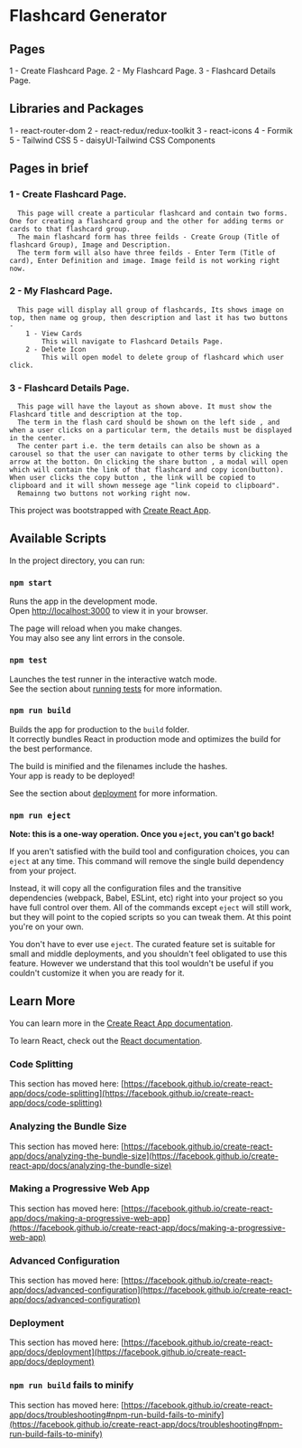 # Flashcard Generator

## Pages
  1 - Create Flashcard Page.
  2 - My Flashcard Page.
  3 - Flashcard Details Page.
  
## Libraries and Packages
  1 - react-router-dom
  2 - react-redux/redux-toolkit
  3 - react-icons
  4 - Formik
  5 - Tailwind CSS
  5 - daisyUI-Tailwind CSS Components

## Pages in brief
### 1 - Create Flashcard Page.
      This page will create a particular flashcard and contain two forms. One for creating a flashcard group and the other for adding terms or cards to that flashcard group.
      The main flashcard form has three feilds - Create Group (Title of flashcard Group), Image and Description.
      The term form will also have three feilds - Enter Term (Title of card), Enter Definition and image. Image feild is not working right now.
      
### 2 - My Flashcard Page.
      This page will display all group of flashcards, Its shows image on top, then name og group, then description and last it has two buttons -
        1 - View Cards
            This will navigate to Flashcard Details Page.
        2 - Delete Icon
            This will open model to delete group of flashcard which user click.
### 3 - Flashcard Details Page.
      This page will have the layout as shown above. It must show the Flashcard title and description at the top.
      The term in the flash card should be shown on the left side , and when a user clicks on a particular term, the details must be displayed in the center.
      The center part i.e. the term details can also be shown as a carousel so that the user can navigate to other terms by clicking the arrow at the botton. On clicking the share button , a modal will open which will contain the link of that flashcard and copy icon(button). When user clicks the copy button , the link will be copied to clipboard and it will shown messege age "link copeid to clipboard".
      Remainng two buttons not working right now.

This project was bootstrapped with [Create React App](https://github.com/facebook/create-react-app).

## Available Scripts

In the project directory, you can run:

### `npm start`

Runs the app in the development mode.\
Open [http://localhost:3000](http://localhost:3000) to view it in your browser.

The page will reload when you make changes.\
You may also see any lint errors in the console.

### `npm test`

Launches the test runner in the interactive watch mode.\
See the section about [running tests](https://facebook.github.io/create-react-app/docs/running-tests) for more information.

### `npm run build`

Builds the app for production to the `build` folder.\
It correctly bundles React in production mode and optimizes the build for the best performance.

The build is minified and the filenames include the hashes.\
Your app is ready to be deployed!

See the section about [deployment](https://facebook.github.io/create-react-app/docs/deployment) for more information.

### `npm run eject`

**Note: this is a one-way operation. Once you `eject`, you can't go back!**

If you aren't satisfied with the build tool and configuration choices, you can `eject` at any time. This command will remove the single build dependency from your project.

Instead, it will copy all the configuration files and the transitive dependencies (webpack, Babel, ESLint, etc) right into your project so you have full control over them. All of the commands except `eject` will still work, but they will point to the copied scripts so you can tweak them. At this point you're on your own.

You don't have to ever use `eject`. The curated feature set is suitable for small and middle deployments, and you shouldn't feel obligated to use this feature. However we understand that this tool wouldn't be useful if you couldn't customize it when you are ready for it.

## Learn More

You can learn more in the [Create React App documentation](https://facebook.github.io/create-react-app/docs/getting-started).

To learn React, check out the [React documentation](https://reactjs.org/).

### Code Splitting

This section has moved here: [https://facebook.github.io/create-react-app/docs/code-splitting](https://facebook.github.io/create-react-app/docs/code-splitting)

### Analyzing the Bundle Size

This section has moved here: [https://facebook.github.io/create-react-app/docs/analyzing-the-bundle-size](https://facebook.github.io/create-react-app/docs/analyzing-the-bundle-size)

### Making a Progressive Web App

This section has moved here: [https://facebook.github.io/create-react-app/docs/making-a-progressive-web-app](https://facebook.github.io/create-react-app/docs/making-a-progressive-web-app)

### Advanced Configuration

This section has moved here: [https://facebook.github.io/create-react-app/docs/advanced-configuration](https://facebook.github.io/create-react-app/docs/advanced-configuration)

### Deployment

This section has moved here: [https://facebook.github.io/create-react-app/docs/deployment](https://facebook.github.io/create-react-app/docs/deployment)

### `npm run build` fails to minify

This section has moved here: [https://facebook.github.io/create-react-app/docs/troubleshooting#npm-run-build-fails-to-minify](https://facebook.github.io/create-react-app/docs/troubleshooting#npm-run-build-fails-to-minify)
